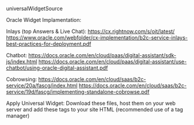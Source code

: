 
universalWidgetSource

Oracle Widget Implamentation:

Inlays (top Answers & Live Chat):
https://cx.rightnow.com/s/oit/latest/
https://www.oracle.com/webfolder/cx-implementation/b2c-service-inlays-best-practices-for-deployment.pdf

Chatbot:
https://docs.oracle.com/en/cloud/paas/digital-assistant/sdk-js/index.html
https://docs.oracle.com/en/cloud/paas/digital-assistant/use-chatbot/using-oracle-digital-assistant.pdf

Cobrowsing:
https://docs.oracle.com/en/cloud/saas/b2c-service/20a/fascg/index.html
https://docs.oracle.com/en/cloud/saas/b2c-service/19d/fascg/implementing-standalone-cobrowse.pdf

Apply Universal Widget:
Download these files, host them on your web server and add these tags to your site HTML (recommended use of a tag manager)

<script src="https://raw.githubusercontent.com/joseantoniojuarez/universalWidgetSource/main/universalWidget.js"> </script>
<link rel="stylesheet" href="https://raw.githubusercontent.com/joseantoniojuarez/universalWidgetSource/main/universalWidget.css">
